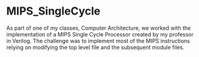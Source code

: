 # MIPS_SingleCycle
As part of one of my classes, Computer Architecture, we worked with the implementation of a MIPS Single Cycle Processor created by my professor in Verilog. The challenge was to implement most of the MIPS instructions relying on modifying the top level file and the subsequent module files.
